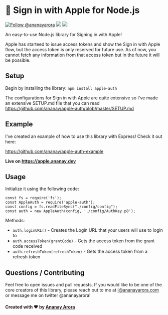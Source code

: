 #  Sign in with Apple for Node.js

<a href="https://twitter.com/intent/follow?screen_name=ananayarora"><img src="https://img.shields.io/twitter/follow/ananayarora.svg?label=Follow%20@ananayarora" alt="Follow @ananayarora"></img></a>
<img src="https://img.shields.io/npm/dt/apple-auth.svg"></img>
<img src="https://img.shields.io/npm/v/apple-auth.svg"></img>
</p>

An easy-to-use Node.js library for Signing in with Apple!

Apple has starteed to issue access tokens and show the Sign in with Apple flow, but the access token is only reserved for future use. As of now, you cannot fetch any information from that access token but in the future it will be possible.

## Setup

Begin by installing the library:
```npm install apple-auth```

The configurations for Sign in with Apple are quite extensive so I've made an extensive SETUP.md file that you can read
https://github.com/ananay/apple-auth/blob/master/SETUP.md

## Example

I've created an example of how to use this library with Express! Check it out here:

https://github.com/ananay/apple-auth-example

**Live on https://apple.ananay.dev**

## Usage

Initialize it using the following code:
```
const fs = require('fs');
const AppleAuth = require('apple-auth');
const config = fs.readFileSync("./config/config");
const auth = new AppleAuth(config, './config/AuthKey.p8');
```

Methods:
- ```auth.loginURL()``` - Creates the Login URL that your users will use to login to
- ```auth.accessToken(grantCode)``` - Gets the access token from the grant code received
- ```auth.refreshToken(refreshToken)``` - Gets the access token from a refresh token


## Questions / Contributing

Feel free to open issues and pull requests. If you would like to be one of the core creators of this library, please reach out to me at i@ananayarora.com or message me on twitter @ananayarora!

<h4> Created with ❤️ by <a href="https://ananayarora.com">Ananay Arora</a></h4>
